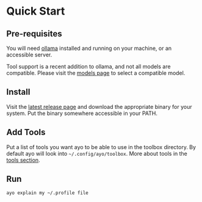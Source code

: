 # Quick Start

## Pre-requisites

You will need [ollama](https://ollama.com/download) installed and running on your machine, or an accessible server.

<div class="warning">

Tool support is a recent addition to ollama, and not all models are compatible. Please visit the [models page](https://ollama.com/search?c=tools) to select a compatible model.

</div>

## Install

Visit the [latest release page](https://github.com/b4nst/ayo/releases/latest) and download the appropriate binary for your system.
Put the binary somewhere accessible in your PATH.

## Add Tools

Put a list of tools you want ayo to be able to use in the toolbox directory.
By default ayo will look into `~/.config/ayo/toolbox`.
More about tools in the [tools section](./usage/tools.md).

## Run

```shell,lang=shell,icon=.devicon-bash-plain
ayo explain my ~/.profile file
```
